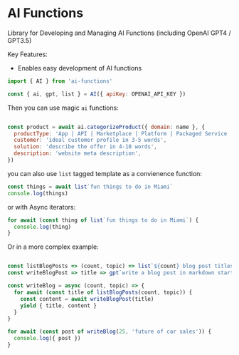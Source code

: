 # AI Functions

Library for Developing and Managing AI Functions (including OpenAI GPT4 / GPT3.5)

Key Features: 
- Enables easy development of AI functions

```javascript
import { AI } from 'ai-functions'

const { ai, gpt, list } = AI({ apiKey: OPENAI_API_KEY })
```

Then you can use magic `ai` functions:
```javascript

const product = await ai.categorizeProduct({ domain: name }, { 
  productType: 'App | API | Marketplace | Platform | Packaged Service | Professional Service | Website',
  customer: 'ideal customer profile in 3-5 words',
  solution: 'describe the offer in 4-10 words',
  description: 'website meta description',
})
```

you can also use `list` tagged template as a convienence function:

```javascript
const things = await list`fun things to do in Miami`
console.log(things)
```

or with Async iterators:

```javascript
for await (const thing of list`fun things to do in Miami`) {
  console.log(thing)
}
```

Or in a more complex example:

```javascript

const listBlogPosts => (count, topic) => list`${count} blog post titles about ${topic}`
const writeBlogPost => title => gpt`write a blog post in markdown starting with "# ${title}"`

const writeBlog = async (count, topic) => {
  for await (const title of listBlogPosts(count, topic)) {
    const content = await writeBlogPost(title)
    yield { title, content }
  }
}

for await (const post of writeBlog(25, 'future of car sales')) {
  console.log({ post })
}
```
